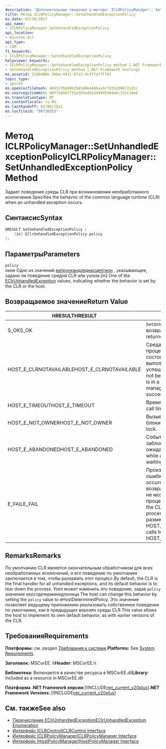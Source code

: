 ```yaml
---
description: 'Дополнительные сведения о методе: ICLRPolicyManager:: SetUnhandledExceptionPolicy'
title: Метод ICLRPolicyManager::SetUnhandledExceptionPolicy
ms.date: 03/30/2017
api_name:
- ICLRPolicyManager.SetUnhandledExceptionPolicy
api_location:
- mscoree.dll
api_type:
- COM
f1_keywords:
- ICLRPolicyManager::SetUnhandledExceptionPolicy
helpviewer_keywords:
- ICLRPolicyManager::SetUnhandledExceptionPolicy method [.NET Framework hosting]
- SetUnhandledExceptionPolicy method [.NET Framework hosting]
ms.assetid: 5268480e-280a-4931-b7a3-dc3ffdf7f78f
topic_type:
- apiref
ms.openlocfilehash: 489127bb00b2b65466460baa3cfd31439672cd1c
ms.sourcegitcommit: ddf7edb67715a5b9a45e3dd44536dabc153c1de0
ms.translationtype: MT
ms.contentlocale: ru-RU
ms.lasthandoff: 02/06/2021
ms.locfileid: "99716553"
---
```

# <a name="iclrpolicymanagersetunhandledexceptionpolicy-method"></a><span data-ttu-id="5c083-103">Метод ICLRPolicyManager::SetUnhandledExceptionPolicy</span><span class="sxs-lookup"><span data-stu-id="5c083-103">ICLRPolicyManager::SetUnhandledExceptionPolicy Method</span></span>

<span data-ttu-id="5c083-104">Задает поведение среды CLR при возникновении необработанного исключения.</span><span class="sxs-lookup"><span data-stu-id="5c083-104">Specifies the behavior of the common language runtime (CLR) when an unhandled exception occurs.</span></span>  
  
## <a name="syntax"></a><span data-ttu-id="5c083-105">Синтаксис</span><span class="sxs-lookup"><span data-stu-id="5c083-105">Syntax</span></span>  
  
```cpp  
HRESULT SetUnhandledExceptionPolicy (  
    [in] EClrUnhandledExceptionPolicy policy  
);  
```  
  
## <a name="parameters"></a><span data-ttu-id="5c083-106">Параметры</span><span class="sxs-lookup"><span data-stu-id="5c083-106">Parameters</span></span>  

 `policy`  
 <span data-ttu-id="5c083-107">окне Одно из значений [еклрунхандледексцептион](eclrunhandledexception-enumeration.md) , указывающее, задано ли поведение средой CLR или узлом.</span><span class="sxs-lookup"><span data-stu-id="5c083-107">[in] One of the [EClrUnhandledException](eclrunhandledexception-enumeration.md) values, indicating whether the behavior is set by the CLR or the host.</span></span>  
  
## <a name="return-value"></a><span data-ttu-id="5c083-108">Возвращаемое значение</span><span class="sxs-lookup"><span data-stu-id="5c083-108">Return Value</span></span>  
  
|<span data-ttu-id="5c083-109">HRESULT</span><span class="sxs-lookup"><span data-stu-id="5c083-109">HRESULT</span></span>|<span data-ttu-id="5c083-110">Описание:</span><span class="sxs-lookup"><span data-stu-id="5c083-110">Description</span></span>|  
|-------------|-----------------|  
|<span data-ttu-id="5c083-111">S_OK</span><span class="sxs-lookup"><span data-stu-id="5c083-111">S_OK</span></span>|<span data-ttu-id="5c083-112">`SetUnhandledExceptionPolicy` успешно возвращено.</span><span class="sxs-lookup"><span data-stu-id="5c083-112">`SetUnhandledExceptionPolicy` returned successfully.</span></span>|  
|<span data-ttu-id="5c083-113">HOST_E_CLRNOTAVAILABLE</span><span class="sxs-lookup"><span data-stu-id="5c083-113">HOST_E_CLRNOTAVAILABLE</span></span>|<span data-ttu-id="5c083-114">Среда CLR не была загружена в процесс, или среда CLR находится в состоянии, в котором она не может выполнить управляемый код или успешно обработать вызов.</span><span class="sxs-lookup"><span data-stu-id="5c083-114">The CLR has not been loaded into a process, or the CLR is in a state in which it cannot run managed code or process the call successfully.</span></span>|  
|<span data-ttu-id="5c083-115">HOST_E_TIMEOUT</span><span class="sxs-lookup"><span data-stu-id="5c083-115">HOST_E_TIMEOUT</span></span>|<span data-ttu-id="5c083-116">Время ожидания вызова истекло.</span><span class="sxs-lookup"><span data-stu-id="5c083-116">The call timed out.</span></span>|  
|<span data-ttu-id="5c083-117">HOST_E_NOT_OWNER</span><span class="sxs-lookup"><span data-stu-id="5c083-117">HOST_E_NOT_OWNER</span></span>|<span data-ttu-id="5c083-118">Вызывающий объект не владеет блокировкой.</span><span class="sxs-lookup"><span data-stu-id="5c083-118">The caller does not own the lock.</span></span>|  
|<span data-ttu-id="5c083-119">HOST_E_ABANDONED</span><span class="sxs-lookup"><span data-stu-id="5c083-119">HOST_E_ABANDONED</span></span>|<span data-ttu-id="5c083-120">Событие было отменено, пока заблокированный поток или волокно ожидают его.</span><span class="sxs-lookup"><span data-stu-id="5c083-120">An event was canceled while a blocked thread or fiber was waiting on it.</span></span>|  
|<span data-ttu-id="5c083-121">E_FAIL</span><span class="sxs-lookup"><span data-stu-id="5c083-121">E_FAIL</span></span>|<span data-ttu-id="5c083-122">Произошла неизвестная фатальная ошибка.</span><span class="sxs-lookup"><span data-stu-id="5c083-122">An unknown catastrophic failure occurred.</span></span> <span data-ttu-id="5c083-123">После того как метод возвращает E_FAIL, среда CLR больше не может использоваться в процессе.</span><span class="sxs-lookup"><span data-stu-id="5c083-123">After a method returns E_FAIL, the CLR is no longer usable within the process.</span></span> <span data-ttu-id="5c083-124">Последующие вызовы методов размещения возвращают HOST_E_CLRNOTAVAILABLE.</span><span class="sxs-lookup"><span data-stu-id="5c083-124">Subsequent calls to hosting methods return HOST_E_CLRNOTAVAILABLE.</span></span>|  
  
## <a name="remarks"></a><span data-ttu-id="5c083-125">Remarks</span><span class="sxs-lookup"><span data-stu-id="5c083-125">Remarks</span></span>  

 <span data-ttu-id="5c083-126">По умолчанию CLR является окончательным обработчиком для всех необработанных исключений, и его поведение по умолчанию заключается в том, чтобы разорвать этот процесс.</span><span class="sxs-lookup"><span data-stu-id="5c083-126">By default, the CLR is the final handler for all unhandled exceptions, and its default behavior is to tear down the process.</span></span> <span data-ttu-id="5c083-127">Узел может изменить это поведение, задав `policy` значение ехостдетерминедполици.</span><span class="sxs-lookup"><span data-stu-id="5c083-127">The host can change this behavior by setting the `policy` value to eHostDeterminedPolicy.</span></span> <span data-ttu-id="5c083-128">Это значение позволяет ведущему приложению реализовать собственное поведение по умолчанию, как в предыдущих версиях среды CLR.</span><span class="sxs-lookup"><span data-stu-id="5c083-128">This value allows the host to implement its own default behavior, as with earlier versions of the CLR.</span></span>  
  
## <a name="requirements"></a><span data-ttu-id="5c083-129">Требования</span><span class="sxs-lookup"><span data-stu-id="5c083-129">Requirements</span></span>  

 <span data-ttu-id="5c083-130">**Платформы:** см. раздел [Требования к системе](../../get-started/system-requirements.md).</span><span class="sxs-lookup"><span data-stu-id="5c083-130">**Platforms:** See [System Requirements](../../get-started/system-requirements.md).</span></span>  
  
 <span data-ttu-id="5c083-131">**Заголовок:** MSCorEE. h</span><span class="sxs-lookup"><span data-stu-id="5c083-131">**Header:** MSCorEE.h</span></span>  
  
 <span data-ttu-id="5c083-132">**Библиотека:** Включается в качестве ресурса в MSCorEE.dll</span><span class="sxs-lookup"><span data-stu-id="5c083-132">**Library:** Included as a resource in MSCorEE.dll</span></span>  
  
 <span data-ttu-id="5c083-133">**Платформа .NET Framework версии:**[!INCLUDE[net_current_v20plus](../../../../includes/net-current-v20plus-md.md)]</span><span class="sxs-lookup"><span data-stu-id="5c083-133">**.NET Framework Versions:** [!INCLUDE[net_current_v20plus](../../../../includes/net-current-v20plus-md.md)]</span></span>  
  
## <a name="see-also"></a><span data-ttu-id="5c083-134">См. также</span><span class="sxs-lookup"><span data-stu-id="5c083-134">See also</span></span>

- [<span data-ttu-id="5c083-135">Перечисление EClrUnhandledException</span><span class="sxs-lookup"><span data-stu-id="5c083-135">EClrUnhandledException Enumeration</span></span>](eclrunhandledexception-enumeration.md)
- [<span data-ttu-id="5c083-136">Интерфейс ICLRControl</span><span class="sxs-lookup"><span data-stu-id="5c083-136">ICLRControl Interface</span></span>](iclrcontrol-interface.md)
- [<span data-ttu-id="5c083-137">Интерфейс ICLRPolicyManager</span><span class="sxs-lookup"><span data-stu-id="5c083-137">ICLRPolicyManager Interface</span></span>](iclrpolicymanager-interface.md)
- [<span data-ttu-id="5c083-138">Интерфейс IHostPolicyManager</span><span class="sxs-lookup"><span data-stu-id="5c083-138">IHostPolicyManager Interface</span></span>](ihostpolicymanager-interface.md)
